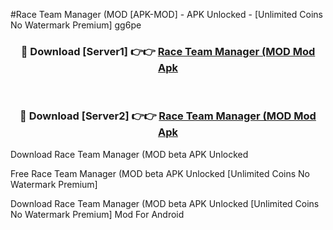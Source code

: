 #Race Team Manager (MOD [APK-MOD] - APK Unlocked - [Unlimited Coins No Watermark Premium] gg6pe



<div align="center">

<h3>🔴 Download [Server1] 👉👉 <a href="https://momento.my/?title=Race_Team_Manager_(MOD">Race Team Manager (MOD Mod Apk</a></h3><br>

<h3>🔴 Download [Server2] 👉👉 <a href="https://momento.my/?title=Race_Team_Manager_(MOD">Race Team Manager (MOD Mod Apk</a></h3>
</div>



Download Race Team Manager (MOD beta APK Unlocked

Free Race Team Manager (MOD beta APK Unlocked [Unlimited Coins No Watermark Premium]

Download Race Team Manager (MOD beta APK Unlocked [Unlimited Coins No Watermark Premium] Mod For Android
